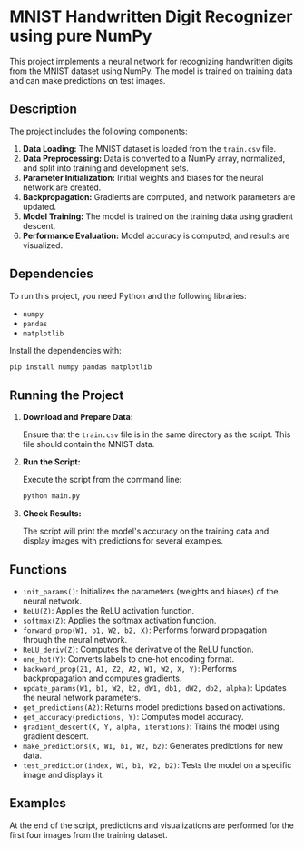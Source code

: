 # MNIST Handwritten Digit Recognizer using pure NumPy

This project implements a neural network for recognizing handwritten digits from the MNIST dataset using NumPy. The model is trained on training data and can make predictions on test images.

## Description

The project includes the following components:

1. **Data Loading:** The MNIST dataset is loaded from the `train.csv` file.
2. **Data Preprocessing:** Data is converted to a NumPy array, normalized, and split into training and development sets.
3. **Parameter Initialization:** Initial weights and biases for the neural network are created.
4. **Backpropagation:** Gradients are computed, and network parameters are updated.
5. **Model Training:** The model is trained on the training data using gradient descent.
6. **Performance Evaluation:** Model accuracy is computed, and results are visualized.

## Dependencies

To run this project, you need Python and the following libraries:

- `numpy`
- `pandas`
- `matplotlib`

Install the dependencies with:

```bash
pip install numpy pandas matplotlib
```

## Running the Project

1. **Download and Prepare Data:**

   Ensure that the `train.csv` file is in the same directory as the script. This file should contain the MNIST data.

2. **Run the Script:**

   Execute the script from the command line:

   ```bash
   python main.py
   ```

3. **Check Results:**

   The script will print the model's accuracy on the training data and display images with predictions for several examples.

## Functions

- `init_params()`: Initializes the parameters (weights and biases) of the neural network.
- `ReLU(Z)`: Applies the ReLU activation function.
- `softmax(Z)`: Applies the softmax activation function.
- `forward_prop(W1, b1, W2, b2, X)`: Performs forward propagation through the neural network.
- `ReLU_deriv(Z)`: Computes the derivative of the ReLU function.
- `one_hot(Y)`: Converts labels to one-hot encoding format.
- `backward_prop(Z1, A1, Z2, A2, W1, W2, X, Y)`: Performs backpropagation and computes gradients.
- `update_params(W1, b1, W2, b2, dW1, db1, dW2, db2, alpha)`: Updates the neural network parameters.
- `get_predictions(A2)`: Returns model predictions based on activations.
- `get_accuracy(predictions, Y)`: Computes model accuracy.
- `gradient_descent(X, Y, alpha, iterations)`: Trains the model using gradient descent.
- `make_predictions(X, W1, b1, W2, b2)`: Generates predictions for new data.
- `test_prediction(index, W1, b1, W2, b2)`: Tests the model on a specific image and displays it.

## Examples

At the end of the script, predictions and visualizations are performed for the first four images from the training dataset.


